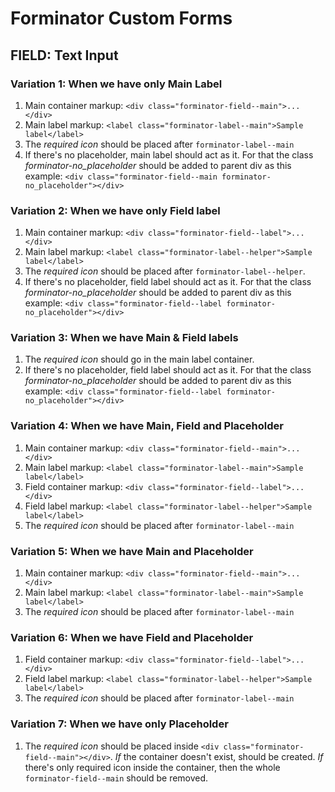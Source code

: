 # Forminator Custom Forms

## FIELD: Text Input

### Variation 1: When we have only Main Label

1. Main container markup: `<div class="forminator-field--main">...</div>`
2. Main label markup: `<label class="forminator-label--main">Sample label</label>`
3. The *required icon* should be placed after `forminator-label--main`
4. If there's no placeholder, main label should act as it. For that the class *forminator-no_placeholder* should be added to parent div as this example: `<div class="forminator-field--main forminator-no_placeholder"></div>`

### Variation 2: When we have only Field label

1. Main container markup: `<div class="forminator-field--label">...</div>`
2. Main label markup: `<label class="forminator-label--helper">Sample label</label>`
3. The *required icon* should be placed after `forminator-label--helper`.
4. If there's no placeholder, field label should act as it. For that the class *forminator-no_placeholder* should be added to parent div as this example: `<div class="forminator-field--label forminator-no_placeholder"></div>`

### Variation 3: When we have Main & Field labels

1. The *required icon* should go in the main label container.
2. If there's no placeholder, field label should act as it. For that the class *forminator-no_placeholder* should be added to parent div as this example: `<div class="forminator-field--label forminator-no_placeholder"></div>`

### Variation 4: When we have Main, Field and Placeholder

1. Main container markup: `<div class="forminator-field--main">...</div>`
2. Main label markup: `<label class="forminator-label--main">Sample label</label>`
3. Field container markup: `<div class="forminator-field--label">...</div>`
4. Field label markup: `<label class="forminator-label--helper">Sample label</label>`
5. The *required icon* should be placed after `forminator-label--main`

### Variation 5: When we have Main and Placeholder

1. Main container markup: `<div class="forminator-field--main">...</div>`
2. Main label markup: `<label class="forminator-label--main">Sample label</label>`
3. The *required icon* should be placed after `forminator-label--main`

### Variation 6: When we have Field and Placeholder

1. Field container markup: `<div class="forminator-field--label">...</div>`
2. Field label markup: `<label class="forminator-label--helper">Sample label</label>`
3. The *required icon* should be placed after `forminator-label--main`

### Variation 7: When we have only Placeholder

1. The *required icon* should be placed inside `<div class="forminator-field--main"></div>`. *If* the container doesn't exist, should be created. *If* there's only required icon inside the container, then the whole `forminator-field--main` should be removed.